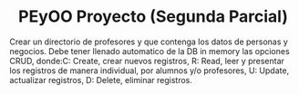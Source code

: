 <h1 align="center">PEyOO Proyecto (Segunda Parcial)</h1>
Crear un directorio de profesores y que contenga los datos de personas y negocios. Debe tener llenado automatico de la DB in memory las opciones CRUD, donde:C: Create, crear nuevos registros, R: Read, leer y presentar los registros de manera individual, por alumnos y/o profesores, U: Update, actualizar registros, D: Delete, eliminar registros.  
